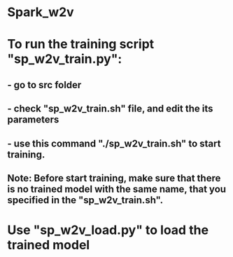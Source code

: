 # Spark_w2v
# To run the training script "sp_w2v_train.py":
## - go to src folder
## - check "sp_w2v_train.sh" file, and edit the its parameters
## - use this command "./sp_w2v_train.sh" to start training.
## Note: Before start training, make sure that there is no trained model with the same name, that you specified in the "sp_w2v_train.sh".

# Use "sp_w2v_load.py" to load the trained model
